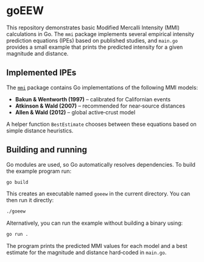 # goEEW

This repository demonstrates basic Modified Mercalli Intensity (MMI) calculations in Go.
The `mmi` package implements several empirical intensity prediction equations (IPEs)
based on published studies, and `main.go` provides a small example that prints the
predicted intensity for a given magnitude and distance.

## Implemented IPEs

The [`mmi`](mmi/) package contains Go implementations of the following MMI models:

- **Bakun & Wentworth (1997)** – calibrated for Californian events
- **Atkinson & Wald (2007)** – recommended for near‑source distances
- **Allen & Wald (2012)** – global active‑crust model

A helper function `BestEstimate` chooses between these equations based on simple
distance heuristics.

## Building and running

Go modules are used, so Go automatically resolves dependencies. To build the
example program run:

```bash
go build
```

This creates an executable named `goeew` in the current directory. You can then
run it directly:

```bash
./goeew
```

Alternatively, you can run the example without building a binary using:

```bash
go run .
```

The program prints the predicted MMI values for each model and a best estimate
for the magnitude and distance hard‑coded in `main.go`.
